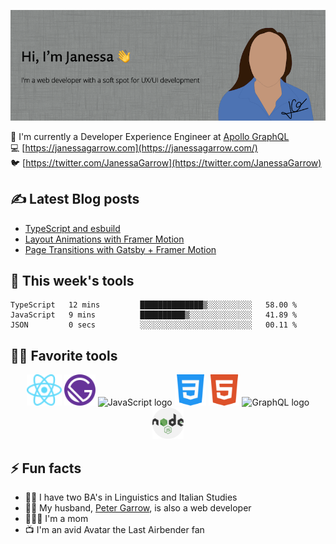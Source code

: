 ![Hi, I'm Janessa! I'm a web developer with a soft spot for UX/UI development](./images/github-readme-banner.png)

🚀 I'm currently a Developer Experience Engineer at [Apollo GraphQL](https://www.apollographql.com/)<br/>
💻 [https://janessagarrow.com](https://janessagarrow.com/)<br/>
🐦 [https://twitter.com/JanessaGarrow](https://twitter.com/JanessaGarrow)

## ✍️ Latest Blog posts 
<!-- BLOG-POST-LIST:START -->
- [TypeScript and esbuild](https://janessagarrow.com/blog/typescript-and-esbuild/)
- [Layout Animations with Framer Motion](https://janessagarrow.com/blog/gatsby-framer-motion-animate-shared-layout/)
- [Page Transitions with Gatsby + Framer Motion](https://janessagarrow.com/blog/gatsby-framer-motion-page-transitions/)
<!-- BLOG-POST-LIST:END -->

## 🔨 This week's tools
<!--START_SECTION:waka-->

```text
TypeScript   12 mins         ██████████████▒░░░░░░░░░░   58.00 %
JavaScript   9 mins          ██████████▒░░░░░░░░░░░░░░   41.89 %
JSON         0 secs          ░░░░░░░░░░░░░░░░░░░░░░░░░   00.11 %
```

<!--END_SECTION:waka-->

## 👩‍💻 Favorite tools

<div align="center">
<img height="50px" src="./images/react-atom.svg" alt="ReactJS logo"/> <img height="50px" src="./images/Gatsby_Monogram.svg" alt="GatsbyJS logo"/> <img height="50px" src="https://upload.wikimedia.org/wikipedia/commons/thumb/6/6a/JavaScript-logo.png/480px-JavaScript-logo.png" alt="JavaScript logo"/> <img height="50px" src="/images/css-3.svg" alt="CSS3 logo"/>
<img height="50px" src="./images/html5.svg" alt="HTML5 logo"/> <img height="50px" src="https://graphql.org/img/logo.svg" alt="GraphQL logo"/> <img height="50px" src="./images/nodejs.svg" alt="NodeJS logo"/>
</div>

## ⚡ Fun facts
- 👩‍🎓 I have two BA's in Linguistics and Italian Studies
- 👨‍💻 My husband, [Peter Garrow](https://petergarrow.com/), is also a web developer
- 👨‍👩‍👧 I'm a mom 
- 📺 I'm an avid Avatar the Last Airbender fan